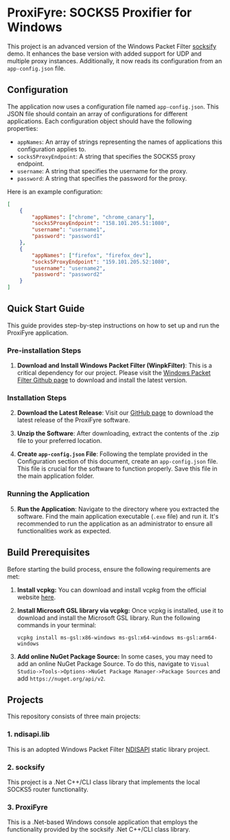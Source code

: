 # ProxiFyre: SOCKS5 Proxifier for Windows

This project is an advanced version of the Windows Packet Filter [socksify](https://github.com/wiresock/ndisapi/tree/master/examples/cpp/socksify) demo. It enhances the base version with added support for UDP and multiple proxy instances. Additionally, it now reads its configuration from an `app-config.json` file.

## Configuration

The application now uses a configuration file named `app-config.json`. This JSON file should contain an array of configurations for different applications. Each configuration object should have the following properties:

- `appNames`: An array of strings representing the names of applications this configuration applies to.
- `socks5ProxyEndpoint`: A string that specifies the SOCKS5 proxy endpoint.
- `username`: A string that specifies the username for the proxy.
- `password`: A string that specifies the password for the proxy.

Here is an example configuration:

```json
[
    {
        "appNames": ["chrome", "chrome_canary"],
        "socks5ProxyEndpoint": "158.101.205.51:1080",
        "username": "username1",
        "password": "password1"
    },
    {
        "appNames": ["firefox", "firefox_dev"],
        "socks5ProxyEndpoint": "159.101.205.52:1080",
        "username": "username2",
        "password": "password2"
    }
]
```

## Quick Start Guide

This guide provides step-by-step instructions on how to set up and run the ProxiFyre application. 

### Pre-installation Steps

1. **Download and Install Windows Packet Filter (WinpkFilter)**: This is a critical dependency for our project. Please visit the [Windows Packet Filter Github page](https://github.com/wiresock/ndisapi/releases) to download and install the latest version.

### Installation Steps

2. **Download the Latest Release**: Visit our [GitHub page](https://github.com/wiresock/socksify/releases) to download the latest release of the ProxiFyre software.

3. **Unzip the Software**: After downloading, extract the contents of the .zip file to your preferred location.

4. **Create `app-config.json` File**: Following the template provided in the Configuration section of this document, create an `app-config.json` file. This file is crucial for the software to function properly. Save this file in the main application folder.

### Running the Application

5. **Run the Application**: Navigate to the directory where you extracted the software. Find the main application executable (`.exe` file) and run it. It's recommended to run the application as an administrator to ensure all functionalities work as expected.

## Build Prerequisites 

Before starting the build process, ensure the following requirements are met:

1. **Install vcpkg:** You can download and install vcpkg from the official website [here](https://vcpkg.io/en/getting-started.html).

2. **Install Microsoft GSL library via vcpkg:** Once vcpkg is installed, use it to download and install the Microsoft GSL library. Run the following commands in your terminal:

    ```
   vcpkg install ms-gsl:x86-windows ms-gsl:x64-windows ms-gsl:arm64-windows
    ```

3. **Add online NuGet Package Source:** In some cases, you may need to add an online NuGet Package Source. To do this, navigate to `Visual Studio->Tools->Options->NuGet Package Manager->Package Sources` and add `https://nuget.org/api/v2`.

## Projects

This repository consists of three main projects:

### 1. ndisapi.lib

This is an adopted Windows Packet Filter [NDISAPI](https://github.com/wiresock/ndisapi) static library project.

### 2. socksify

This project is a .Net C++/CLI class library that implements the local SOCKS5 router functionality.

### 3. ProxiFyre

This is a .Net-based Windows console application that employs the functionality provided by the socksify .Net C++/CLI class library.



